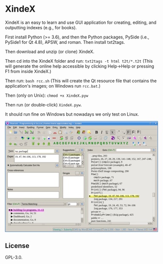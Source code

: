 # XindeX

XindeX is an easy to learn and use GUI application for creating, editing,
and outputting indexes (e.g., for books).

First install Python (>= 3.6), and then the Python packages, PySide (i.e.,
PySide1 for Qt 4.8), APSW, and roman. Then install txt2tags.

Then download and unzip (or clone) XindeX.

Then cd into the XindeX folder and run:
`txt2tags -t html t2t/*.t2t`
(This will generate the online help accessible by clicking Help→Help or
pressing F1 from inside XindeX.)

Then run:
`bash rcc.sh`
(This will create the Qt resource file that contains the application's
images; on Windows run `rcc.bat`.)

Then (only on Unix):
`chmod +x XindeX.pyw`

Then run (or double-click) `XindeX.pyw`.

It should run fine on Windows but nowadays we only test on Linux.

![Screenshot](screenshot.png)

## License

GPL-3.0.
